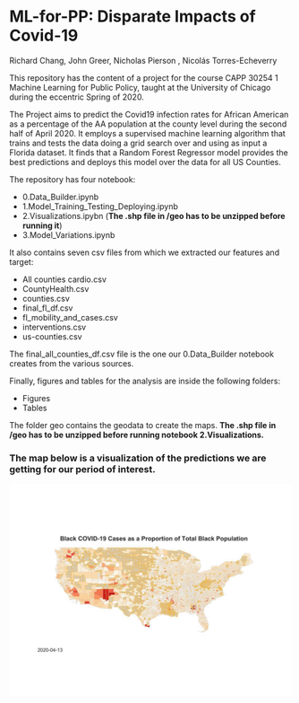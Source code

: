 # ML-for-PP: Disparate Impacts of Covid-19

Richard Chang, John Greer, Nicholas Pierson , Nicolás Torres-Echeverry


This repository has the content of a project for the course CAPP 30254 1 Machine Learning for Public Policy, taught at the University of Chicago during the eccentric Spring of 2020.

The Project aims to predict the Covid19 infection rates for African American as a percentage of the AA population at the county level during the second half of April 2020. It employs a supervised machine learning algorithm that trains and tests the data doing a grid search over and using as input a Florida dataset. It finds that a Random Forest Regressor model provides the best predictions and deploys this model over the data for all US Counties.

The repository has four notebook:

- 0.Data_Builder.ipynb
- 1.Model_Training_Testing_Deploying.ipynb
- 2.Visualizations.ipybn (**The .shp file in /geo has to be unzipped before running it**)
- 3.Model_Variations.ipynb

It also contains seven csv files from which we extracted our features and target:

- All counties cardio.csv
- CountyHealth.csv
- counties.csv
- final_fl_df.csv
- fl_mobility_and_cases.csv
- interventions.csv
- us-counties.csv

The final_all_counties_df.csv file is the one our 0.Data_Builder notebook creates from the various sources. 

Finally, figures and tables for the analysis are inside the following folders:

- Figures
- Tables

The folder geo contains the geodata to create the maps. **The .shp file in /geo has to be unzipped before running notebook 2.Visualizations.** 

### The map below is a visualization of the predictions we are getting for our period of interest.

![](gifmap.gif)




